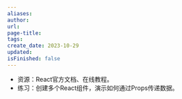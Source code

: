 ```yaml
---
aliases: 
author: 
url: 
page-title: 
tags: 
create_date: 2023-10-29
updated: 
isFinished: false
---
```

- 资源：React官方文档、在线教程。
- 练习：创建多个React组件，演示如何通过Props传递数据。